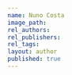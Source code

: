 ```yaml
---
name: Nuno Costa
image_path:
rel_authors:
rel_publishers:
rel_tags:
layout: author
published: true
---
```

